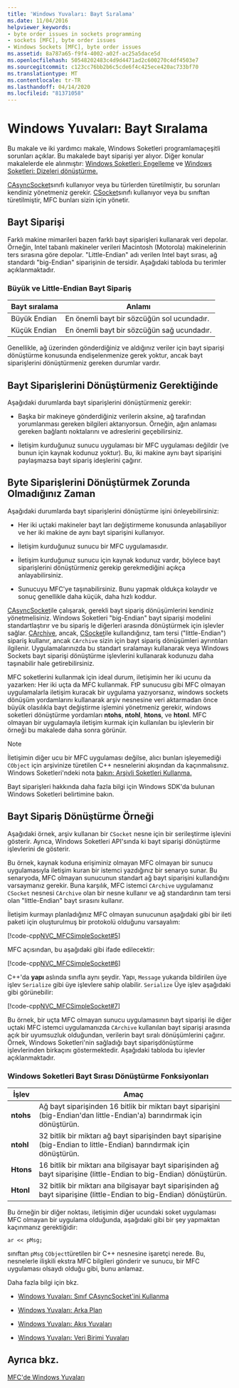```yaml
---
title: 'Windows Yuvaları: Bayt Sıralama'
ms.date: 11/04/2016
helpviewer_keywords:
- byte order issues in sockets programming
- sockets [MFC], byte order issues
- Windows Sockets [MFC], byte order issues
ms.assetid: 8a787a65-f9f4-4002-a02f-ac25a5dace5d
ms.openlocfilehash: 50548202483c4d9d4471ad2c600270c4df4503e7
ms.sourcegitcommit: c123cc76bb2b6c5cde6f4c425ece420ac733bf70
ms.translationtype: MT
ms.contentlocale: tr-TR
ms.lasthandoff: 04/14/2020
ms.locfileid: "81371058"
---
```

# <a name="windows-sockets-byte-ordering"></a>Windows Yuvaları: Bayt Sıralama

Bu makale ve iki yardımcı makale, Windows Soketleri programlamaçeşitli sorunları açıklar. Bu makalede bayt siparişi yer alıyor. Diğer konular makalelerde ele alınmıştır: [Windows Soketleri: Engelleme](../mfc/windows-sockets-blocking.md) ve [Windows Soketleri: Dizeleri dönüştürme.](../mfc/windows-sockets-converting-strings.md)

[CAsyncSocket](../mfc/reference/casyncsocket-class.md)sınıfı kullanıyor veya bu türlerden türetilmiştir, bu sorunları kendiniz yönetmeniz gerekir. [CSocket](../mfc/reference/csocket-class.md)sınıfı kullanıyor veya bu sınıftan türetilmiştir, MFC bunları sizin için yönetir.

## <a name="byte-ordering"></a>Bayt Siparişi

Farklı makine mimarileri bazen farklı bayt siparişleri kullanarak veri depolar. Örneğin, Intel tabanlı makineler verileri Macintosh (Motorola) makinelerinin ters sırasına göre depolar. "Little-Endian" adı verilen Intel bayt sırası, ağ standardı "big-Endian" siparişinin de tersidir. Aşağıdaki tabloda bu terimler açıklanmaktadır.

### <a name="big--and-little-endian-byte-ordering"></a>Büyük ve Little-Endian Bayt Sipariş

|Bayt sıralama|Anlamı|
|-------------------|-------------|
|Büyük Endian|En önemli bayt bir sözcüğün sol ucundadır.|
|Küçük Endian|En önemli bayt bir sözcüğün sağ ucundadır.|

Genellikle, ağ üzerinden gönderdiğiniz ve aldığınız veriler için bayt siparişi dönüştürme konusunda endişelenmenize gerek yoktur, ancak bayt siparişlerini dönüştürmeniz gereken durumlar vardır.

## <a name="when-you-must-convert-byte-orders"></a>Bayt Siparişlerini Dönüştürmeniz Gerektiğinde

Aşağıdaki durumlarda bayt siparişlerini dönüştürmeniz gerekir:

- Başka bir makineye gönderdiğiniz verilerin aksine, ağ tarafından yorumlanması gereken bilgileri aktarıyorsun. Örneğin, ağın anlaması gereken bağlantı noktalarını ve adreslerini geçebilirsiniz.

- İletişim kurduğunuz sunucu uygulaması bir MFC uygulaması değildir (ve bunun için kaynak kodunuz yoktur). Bu, iki makine aynı bayt siparişini paylaşmazsa bayt sipariş ideşlerini çağırır.

## <a name="when-you-do-not-have-to-convert-byte-orders"></a>Byte Siparişlerini Dönüştürmek Zorunda Olmadığınız Zaman

Aşağıdaki durumlarda bayt siparişlerini dönüştürme işini önleyebilirsiniz:

- Her iki uçtaki makineler bayt ları değiştirmeme konusunda anlaşabiliyor ve her iki makine de aynı bayt siparişini kullanıyor.

- İletişim kurduğunuz sunucu bir MFC uygulamasıdır.

- İletişim kurduğunuz sunucu için kaynak kodunuz vardır, böylece bayt siparişlerini dönüştürmeniz gerekip gerekmediğini açıkça anlayabilirsiniz.

- Sunucuyu MFC'ye taşınabilirsiniz. Bunu yapmak oldukça kolaydır ve sonuç genellikle daha küçük, daha hızlı koddur.

[CAsyncSocket](../mfc/reference/casyncsocket-class.md)ile çalışarak, gerekli bayt sipariş dönüşümlerini kendiniz yönetmelisiniz. Windows Soketleri "big-Endian" bayt siparişi modelini standartlaştırır ve bu sipariş le diğerleri arasında dönüştürmek için işlevler sağlar. [CArchive](../mfc/reference/carchive-class.md), ancak, [CSocket](../mfc/reference/csocket-class.md)ile kullandığınız, tam tersi ("little-Endian") sipariş kullanır, ancak `CArchive` sizin için bayt sipariş dönüşümleri ayrıntıları ilgilenir. Uygulamalarınızda bu standart sıralamayı kullanarak veya Windows Sockets bayt siparişi dönüştürme işlevlerini kullanarak kodunuzu daha taşınabilir hale getirebilirsiniz.

MFC soketlerini kullanmak için ideal durum, iletişimin her iki ucunu da yazarken: Her iki uçta da MFC kullanmak. FtP sunucusu gibi MFC olmayan uygulamalarla iletişim kuracak bir uygulama yazıyorsanız, windows sockets dönüşüm yordamlarını kullanarak arşiv nesnesine veri aktarmadan önce büyük olasılıkla bayt değiştirme işlemini yönetmeniz gerekir, windows soketleri dönüştürme yordamları **ntohs**, **ntohl**, **htons**, ve **htonl**. MFC olmayan bir uygulamayla iletişim kurmak için kullanılan bu işlevlerin bir örneği bu makalede daha sonra görünür.

> [!NOTE]
> İletişimin diğer ucu bir MFC uygulaması değilse, alıcı bunları işleyemediği `CObject` için arşivinize türetilen C++ nesnelerini akışından da kaçınmalısınız. Windows Soketleri'ndeki nota [bakın: Arşivli Soketleri Kullanma.](../mfc/windows-sockets-using-sockets-with-archives.md)

Bayt siparişleri hakkında daha fazla bilgi için Windows SDK'da bulunan Windows Soketleri belirtimine bakın.

## <a name="a-byte-order-conversion-example"></a>Bayt Sipariş Dönüştürme Örneği

Aşağıdaki örnek, arşiv kullanan bir `CSocket` nesne için bir serileştirme işlevini gösterir. Ayrıca, Windows Soketleri API'sında ki bayt siparişi dönüştürme işlevlerini de gösterir.

Bu örnek, kaynak koduna erişiminiz olmayan MFC olmayan bir sunucu uygulamasıyla iletişim kuran bir istemci yazdığınız bir senaryo sunar. Bu senaryoda, MFC olmayan sunucunun standart ağ bayt siparişini kullandığını varsaymanız gerekir. Buna karşılık, MFC istemci `CArchive` uygulamanız `CSocket` nesnesi `CArchive` olan bir nesne kullanır ve ağ standardının tam tersi olan "little-Endian" bayt sırasını kullanır.

İletişim kurmayı planladığınız MFC olmayan sunucunun aşağıdaki gibi bir ileti paketi için oluşturulmuş bir protokolü olduğunu varsayalım:

[!code-cpp[NVC_MFCSimpleSocket#5](../mfc/codesnippet/cpp/windows-sockets-byte-ordering_1.cpp)]

MFC açısından, bu aşağıdaki gibi ifade edilecektir:

[!code-cpp[NVC_MFCSimpleSocket#6](../mfc/codesnippet/cpp/windows-sockets-byte-ordering_2.cpp)]

C++'da **yapı** aslında sınıfla aynı şeydir. Yapı, `Message` yukarıda bildirilen üye işlev `Serialize` gibi üye işlevlere sahip olabilir. `Serialize` Üye işlev aşağıdaki gibi görünebilir:

[!code-cpp[NVC_MFCSimpleSocket#7](../mfc/codesnippet/cpp/windows-sockets-byte-ordering_3.cpp)]

Bu örnek, bir uçta MFC olmayan sunucu uygulamasının bayt siparişi ile diğer uçtaki MFC istemci uygulamanızda `CArchive` kullanılan bayt siparişi arasında açık bir uyumsuzluk olduğundan, verilerin bayt sıralı dönüşümlerini çağırır. Örnek, Windows Soketleri'nin sağladığı bayt siparişdönüştürme işlevlerinden birkaçını göstermektedir. Aşağıdaki tabloda bu işlevler açıklanmaktadır.

### <a name="windows-sockets-byte-order-conversion-functions"></a>Windows Soketleri Bayt Sırası Dönüştürme Fonksiyonları

|İşlev|Amaç|
|--------------|-------------|
|**ntohs**|Ağ bayt siparişinden 16 bitlik bir miktarı bayt siparişini (big-Endian'dan little-Endian'a) barındırmak için dönüştürün.|
|**ntohl**|32 bitlik bir miktarı ağ bayt siparişinden bayt siparişine (big-Endian to little-Endian) barındırmak için dönüştürün.|
|**Htons**|16 bitlik bir miktarı ana bilgisayar bayt siparişinden ağ bayt siparişine (little-Endian to big-Endian) dönüştürün.|
|**Htonl**|32 bitlik bir miktarı ana bilgisayar bayt siparişinden ağ bayt siparişine (little-Endian to big-Endian) dönüştürün.|

Bu örneğin bir diğer noktası, iletişimin diğer ucundaki soket uygulaması MFC olmayan bir uygulama olduğunda, aşağıdaki gibi bir şey yapmaktan kaçınmanız gerektiğidir:

`ar << pMsg;`

sınıftan `pMsg` `CObject`türetilen bir C++ nesnesine işaretçi nerede. Bu, nesnelerle ilişkili ekstra MFC bilgileri gönderir ve sunucu, bir MFC uygulaması olsaydı olduğu gibi, bunu anlamaz.

Daha fazla bilgi için bkz.

- [Windows Yuvaları: Sınıf CAsyncSocket'ini Kullanma](../mfc/windows-sockets-using-class-casyncsocket.md)

- [Windows Yuvaları: Arka Plan](../mfc/windows-sockets-background.md)

- [Windows Yuvaları: Akış Yuvaları](../mfc/windows-sockets-stream-sockets.md)

- [Windows Yuvaları: Veri Birimi Yuvaları](../mfc/windows-sockets-datagram-sockets.md)

## <a name="see-also"></a>Ayrıca bkz.

[MFC'de Windows Yuvaları](../mfc/windows-sockets-in-mfc.md)
